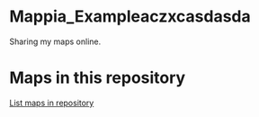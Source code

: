
# Mappia_Exampleaczxcasdasda

  Sharing my maps online.

# Maps in this repository

  [List maps in repository](https://maps.csr.ufmg.br/calculator/?lang=eng&map=&queryid=152&listRepository=Repository&storeurl=https://github.com/asfixia/Mappia_Exampleaczxcasdasda/)
                